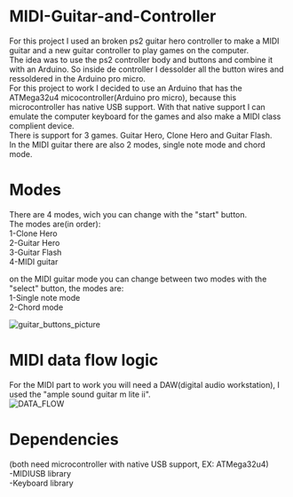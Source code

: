 # MIDI-Guitar-and-Controller  
For this project I used an broken ps2 guitar hero controller to make a MIDI guitar and a new guitar controller to play games on the computer.  
The idea was to use the ps2 controller body and buttons and combine it with an Arduino. So inside de controller I dessolder all the button wires and ressoldered in the Arduino pro micro.  
For this project to work I decided to use an Arduino that has the ATMega32u4 micocontroller(Arduino pro micro), because this microcontroller has native USB support. With that native support I can emulate the computer keyboard for the games and also make a MIDI class complient device.  
There is support for 3 games. Guitar Hero, Clone Hero and Guitar Flash.  
In the MIDI guitar there are also 2 modes, single note mode and chord mode.       
# Modes  
There are 4 modes, wich you can change with the "start" button.  
The modes are(in order):  
1-Clone Hero  
2-Guitar Hero  
3-Guitar Flash  
4-MIDI guitar

on the MIDI guitar mode you can change between two modes with the "select" button, the modes are:    
1-Single note mode  
2-Chord mode  

![guitar_buttons_picture](https://user-images.githubusercontent.com/85142097/161838484-f7491f42-c407-4519-8660-b351ff627512.png)    
# MIDI data flow logic  
For the MIDI part to work you will need a DAW(digital audio workstation), I used the "ample sound guitar m lite ii".  
![DATA_FLOW](https://user-images.githubusercontent.com/85142097/161836724-46b668cd-d233-4ebe-b608-dfd2b11a9aa0.png)  
# Dependencies  
(both need microcontroller with native USB support, EX: ATMega32u4)  
-MIDIUSB library   
-Keyboard library  
 
